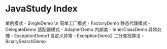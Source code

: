 # JavaStudy Index
单例模式 - SingleDemo \n
简单工厂模式 - FactoryDemo
静态代理模式 - DelegateDemo
适配器模式 - AdapterDemo
内部类 - InnerClassDemo
异常处理 - ExceptionDemo1
自定义异常 - ExceptionDemo2
二分查找算法 - BinarySearchDemo
